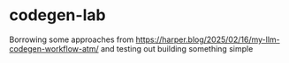 # codegen-lab
Borrowing some approaches from https://harper.blog/2025/02/16/my-llm-codegen-workflow-atm/ and testing out building something simple
